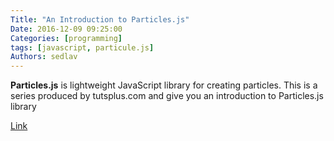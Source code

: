 ```yaml
---
Title: "An Introduction to Particles.js"
Date: 2016-12-09 09:25:00
Categories: [programming]
tags: [javascript, particule.js]
Authors: sedlav
---
```


**Particles.js** is lightweight JavaScript library for creating particles. This is a series produced by tutsplus.com and give you an introduction to Particles.js library

[Link](https://code.tutsplus.com/series/an-introduction-to-particlesjs--cms-1017)
